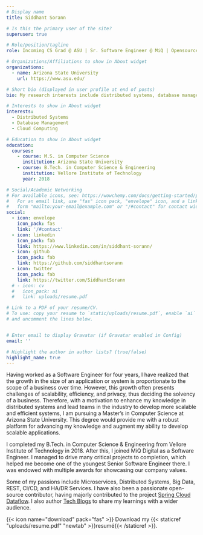 ```yaml
---
# Display name
title: Siddhant Sorann

# Is this the primary user of the site?
superuser: true

# Role/position/tagline
role: Incoming CS Grad @ ASU | Sr. Software Engineer @ MiQ | Opensource | MiQ Impact Award Winner

# Organizations/Affiliations to show in About widget
organizations:
  - name: Arizona State University
    url: https://www.asu.edu/

# Short bio (displayed in user profile at end of posts)
bio: My research interests include distributed systems, database management and cloud computing.

# Interests to show in About widget
interests:
  - Distributed Systems
  - Database Management
  - Cloud Computing

# Education to show in About widget
education:
  courses:
    - course: M.S. in Computer Science
      institution: Arizona State University
    - course: B.Tech. in Computer Science & Engineering
      institution: Vellore Institute of Technology
      year: 2018

# Social/Academic Networking
# For available icons, see: https://wowchemy.com/docs/getting-started/page-builder/#icons
#   For an email link, use "fas" icon pack, "envelope" icon, and a link in the
#   form "mailto:your-email@example.com" or "/#contact" for contact widget.
social:
  - icon: envelope
    icon_pack: fas
    link: '/#contact'
  - icon: linkedin
    icon_pack: fab
    link: https://www.linkedin.com/in/siddhant-sorann/
  - icon: github
    icon_pack: fab
    link: https://github.com/siddhantsorann
  - icon: twitter
    icon_pack: fab
    link: https://twitter.com/SiddhantSorann
  # - icon: cv
  #   icon_pack: ai
  #   link: uploads/resume.pdf

# Link to a PDF of your resume/CV.
# To use: copy your resume to `static/uploads/resume.pdf`, enable `ai` icons in `params.toml`,
# and uncomment the lines below.


# Enter email to display Gravatar (if Gravatar enabled in Config)
email: ''

# Highlight the author in author lists? (true/false)
highlight_name: true
---
```


Having worked as a Software Engineer for four years, I have realized that the growth in the size of an application or system is proportionate to the scope of a business over time. However, this growth often presents challenges of scalability, efficiency, and privacy, thus deciding the solvency of a business. Therefore, with a motivation to enhance my knowledge in distributed systems and lead teams in the industry to develop more scalable and efficient systems, I am pursuing a Master’s in Computer Science at Arizona State University. This degree would provide me with a robust platform for advancing my knowledge and augment my ability to develop scalable applications.

I completed my B.Tech. in Computer Science & Engineering from Vellore Institute of Technology in 2018. After this, I joined MiQ Digital as a Software Engineer. I managed to drive many critical projects to completion, which helped me become one of the youngest Senior Software Engineer there. I was endowed with multiple awards for showcasing our company values.

Some of my passions include Microservices, Distributed Systems, Big Data, REST, CI/CD, and HA/DR Services. I have also been a passionate open-source contributor, having majorly contributed to the project [Spring Cloud Dataflow](https://dataflow.spring.io/). I also author [Tech Blogs](https://medium.com/@siddhant_47693) to share my learnings with a wider audience. 

{{< icon name="download" pack="fas" >}} Download my {{< staticref "uploads/resume.pdf" "newtab" >}}resumé{{< /staticref >}}.
